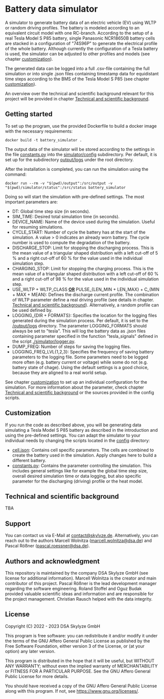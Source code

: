 # Battery data simulator

A simulator to generate battery data of an electric vehicle (EV) using WLTP or random driving profiles. The battery is
modeled according to an equivalent circuit model with one RC-branch. According to the setup of a real 
Tesla Model S P85 battery, single Panasonic NCR18650B battery cells are stacked in a configuration of "74S96P" to
generate the electrical profile of the whole battery. Although currently the configuration of a Tesla battery is used, the
simulator can be adjusted to other profiles and models (see chapter [customization](#customization)).

The generated data can be logged into a full .csv-file containing the full simulation or into single .json files containing
timestamp data for equidistant time steps according to the BMS of the Tesla Model S P85 (see chapter
[customization](#customization)).

An overview over the technical and scientific background relevant for this project will be provided in chapter
[Technical and scientific background](#technical-and-scientific-background).

## Getting started

To set up the program, use the provided Dockerfile to build a docker image with the necessary requirements:

```
docker build -t battery_simulator .
```
The output data of the simulator will be stored according to the settings in the file
[constants.py](simulator/config/constants.py) into the [simulator/config](./simulator/config) subdirectory. Per default,
it is set up for the subdirectory [output/logs](./output/logs) under the root directory.

After the installation is completed, you can run the simulation using the command:

```
docker run --rm -v "$(pwd)/output":/src/output -v "$(pwd)/simulator/status":/src/status battery_simulator
```

Doing so will start the simulation with pre-defined settings. The most important parameters are:

- DT: Global time step size (in seconds).
- SIM_TIME: Desired total simulation time (in seconds).
- DEVICE_NAME: Name of the device used during the simulation. Useful for resuming simulations.
- CYCLE_START: Number of cycle the battery has at the start of the simulation. A value > 0 indicates an already worn
battery. The cycle number is used to compute the degradation of the battery.
- DISCHARGE_STOP: Limit for stopping the discharging process. This is the mean value of a triangular shaped distribution
with a left cut-off of 5 % and a right cut-off of 60 % for the value used in the individual simulation step.
- CHARGING_STOP: Limit for stopping the charging process. This is the mean value of a triangular shaped distribution
with a left cut-off of 60 % and a right cut-off of 98 % for the value used in the individual simulation step.
- USE_WLTP + WLTP_CLASS <u>**OR**</u> PULSE_{LEN_MIN + LEN_MAX} + C_{MIN + MAX + MEAN}: Defines the discharge current
profile. The combination of WLTP parameter define a real driving profile (see details in chapter.
[Technical and scientific background](#technical-and-scientific-background)). Alternatively, a random profile can be
used defined by.
- LOGGING_{DIR + FORMATS}: Specifies the location for the logging files generated during the simulation process. Per
default, it is set to the [/output/logs](./output/logs) directory. The parameter LOGGING_FORMATS should always be set to
"tesla". This will log the battery data as .json files containing parameter specified in the function "tesla_signals"
defined in the script [./simulator/logger.py](./simulator/logger.py).
- DUMP_FREQ: Number of steps for saving the logging files.
- LOGGING_FREQ_LVL{1,2,3}: Specifies the frequency of saving battery parameters to the logging file. Some parameters
need to be logged more often (e.g. battery current or voltage) while some do not (e.g. battery state of chage).
Using the default settings is a good choice, because they are aligned to a real world setup.

See chapter [customization](#customization) to set up an individual configuration for the simulation. For more
information about the parameter, check chapter
[Technical and scientific background](#technical-and-scientific-background) or the sources provided in the config
scripts.

## Customization
If you run the code as described above, you will be generating data simulating a Tesla Model S P85 battery as described
in the introduction and using the pre-defined settings. You can adapt the simulator to your individual needs by changing
the scripts located in the [config](./simulator/config) directory:

- [cell.json](./simulator/config/cell.json): Contains cell specific parameters. The cells are combined to create the
battery used in the simulation. Apply changes here to build a different battery.
- [constants.py](./simulator/config/constants.py): Contains the parameter controlling the simulation. This includes
general settings like for example the global time step size, overall desired simulation time or data logging, but also
specific parameter for the discharging (driving) profile or the heat model.  


## Technical and scientific background
TBA

[This section describes the basic scientific methods included in this work and add references for more in-depth info]: #
[ECM for modeling batteries, degradation, driving profiles, temperature model]: #
[Test]: #

## Support
You can contact us via E-Mail at contact@skylyze.de. Alternatively, you can reach out to the authors
Marcell Wolnitza (marcell.wolnitza@dsa.de) and Pascal Rößner (pascal.roessner@dsa.de).

## Authors and acknowledgment
This repository is maintained by the company DSA Skylyze GmbH (see license for additional information). Marcell
Wolnitza is the creator and main contributor of this project. Pascal Rößner is the lead development manager regarding
the software engineering. Roland Stoffel and Oguz Budak provided valuable scientific ideas and information and
are responsible for the project management. Christian Rausch helped with the data integrity.

## License
Copyright (C) 2022 - 2023 DSA Skylyze GmbH

This program is free software: you can redistribute it and/or modify it under the terms of the GNU Affero General
Public License as published by the Free Software Foundation, either version 3 of the License, or (at your option) any
later version.

This program is distributed in the hope that it will be useful, but WITHOUT ANY WARRANTY; without even the implied
warranty of MERCHANTABILITY or FITNESS FOR A PARTICULAR PURPOSE. See the GNU Affero General Public License for more
details.

You should have received a copy of the GNU Affero General Public License along with this program.
If not, see <https://www.gnu.org/licenses/>.
